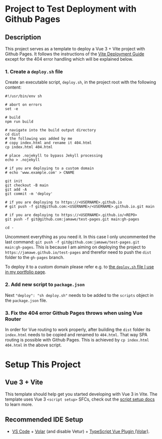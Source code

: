 # Project to Test Deployment with Github Pages

## Description
This project serves as a template to deploy a Vue 3 + Vite project with Github Pages. It follows the instructions of the [Vite Deployment Guide](https://vitejs.dev/guide/static-deploy.html#github-pages) except for the 404 error handling which will be explained below.

### 1. Create a `deploy.sh` file
Create an executable script, `deploy.sh`, in the project root with the following content:

```
#!/usr/bin/env sh

# abort on errors
set -e

# build
npm run build

# navigate into the build output directory
cd dist
# the following was added by me
# copy index.html and rename it 404.html
cp index.html 404.html

# place .nojekyll to bypass Jekyll processing
echo > .nojekyll

# if you are deploying to a custom domain
# echo 'www.example.com' > CNAME

git init
git checkout -B main
git add -A
git commit -m 'deploy'

# if you are deploying to https://<USERNAME>.github.io
# git push -f git@github.com:<USERNAME>/<USERNAME>.github.io.git main

# if you are deploying to https://<USERNAME>.github.io/<REPO>
git push -f git@github.com:jamawe/test-pages.git main:gh-pages

cd -
```

Uncomment everything as you need it. In this case I only uncommented the last command: `git push -f git@github.com:jamawe/test-pages.git main:gh-pages`. This is because I am aiming on deploying the project to `https://jamawe.github.io/test-pages` and therefor need to push the `dist` folder to the `gh-pages` branch.


To deploy it to a custom domain please refer e.g. to [the `deploy.sh` file I use in my portfolio page](https://github.com/jamawe/portfolio/blob/main/deploy.sh).

### 2. Add new script to `package.json`
Next `"deploy": "sh deploy.sh"` needs to be added to the `scripts` object in the `package.json` file.

### 3. Fix the 404 error Github Pages throws when using Vue Router
In order for Vue routing to work properly, after building the `dist` folder its `index.html` needs to be copied and renamed to `404.html`. That way SPA routing is possible with Github Pages.
This is achieved by `cp index.html 404.html` in the above script.

# Setup This Project

## Vue 3 + Vite

This template should help get you started developing with Vue 3 in Vite. The template uses Vue 3 `<script setup>` SFCs, check out the [script setup docs](https://v3.vuejs.org/api/sfc-script-setup.html#sfc-script-setup) to learn more.

## Recommended IDE Setup

- [VS Code](https://code.visualstudio.com/) + [Volar](https://marketplace.visualstudio.com/items?itemName=Vue.volar) (and disable Vetur) + [TypeScript Vue Plugin (Volar)](https://marketplace.visualstudio.com/items?itemName=Vue.vscode-typescript-vue-plugin).
